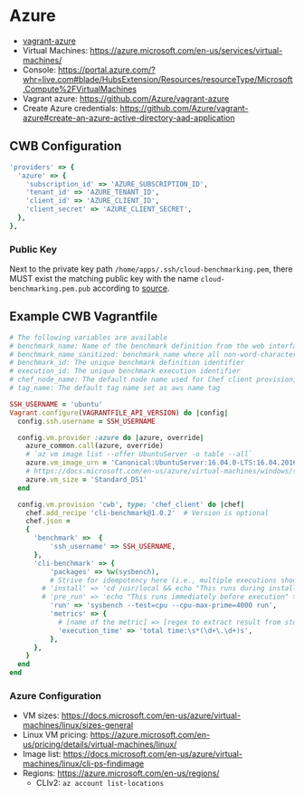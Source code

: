 # Azure

* [vagrant-azure](https://github.com/mitchellh/vagrant-google)
* Virtual Machines: https://azure.microsoft.com/en-us/services/virtual-machines/
* Console: https://portal.azure.com/?whr=live.com#blade/HubsExtension/Resources/resourceType/Microsoft.Compute%2FVirtualMachines
* Vagrant azure: https://github.com/Azure/vagrant-azure
* Create Azure credentials: https://github.com/Azure/vagrant-azure#create-an-azure-active-directory-aad-application

## CWB Configuration

```ruby
'providers' => {
  'azure' => {
    'subscription_id' => 'AZURE_SUBSCRIPTION_ID',
    'tenant_id' => 'AZURE_TENANT_ID',
    'client_id' => 'AZURE_CLIENT_ID',
    'client_secret' => 'AZURE_CLIENT_SECRET',
  },
},
```

### Public Key

Next to the private key path `/home/apps/.ssh/cloud-benchmarking.pem`, there MUST exist the matching public key with the name `cloud-benchmarking.pem.pub` according to [source](https://github.com/Azure/vagrant-azure/blob/v2.0/lib/vagrant-azure/action/run_instance.rb#L115).

## Example CWB Vagrantfile

```ruby
# The following variables are available
# benchmark_name: Name of the benchmark definition from the web interface
# benchmark_name_sanitized: benchmark_name where all non-word-characters are replaced with an underscore '_'
# benchmark_id: The unique benchmark definition identifier
# execution_id: The unique benchmark execution identifier
# chef_node_name: The default node name used for Chef client provisioning
# tag_name: The default tag name set as aws name tag

SSH_USERNAME = 'ubuntu'
Vagrant.configure(VAGRANTFILE_API_VERSION) do |config|
  config.ssh.username = SSH_USERNAME

  config.vm.provider :azure do |azure, override|
    azure_common.call(azure, override)
    # `az vm image list --offer UbuntuServer -o table --all`
    azure.vm_image_urn = 'Canonical:UbuntuServer:16.04.0-LTS:16.04.201611150'
    # https://docs.microsoft.com/en-us/azure/virtual-machines/windows/sizes
    azure.vm_size = 'Standard_DS1'
  end

  config.vm.provision 'cwb', type: 'chef_client' do |chef|
    chef.add_recipe 'cli-benchmark@1.0.2'  # Version is optional
    chef.json =
    {
      'benchmark' =>  {
          'ssh_username' => SSH_USERNAME,
      },
      'cli-benchmark' => {
          'packages' => %w(sysbench),
          # Strive for idempotency here (i.e., multiple executions shouldn't fail)
        # 'install' => 'cd /usr/local && echo "This runs during installation." > install.txt',
        # 'pre_run' => 'echo "This runs immediately before execution" > pre_run.txt',
          'run' => 'sysbench --test=cpu --cpu-max-prime=4000 run',
          'metrics' => {
            # [name of the metric] => [regex to extract result from stdout],
            'execution_time' => 'total time:\s*(\d+\.\d+)s',
          },
      },
    }
  end
end
```

### Azure Configuration

* VM sizes: https://docs.microsoft.com/en-us/azure/virtual-machines/linux/sizes-general
* Linux VM pricing: https://azure.microsoft.com/en-us/pricing/details/virtual-machines/linux/
* Image list: https://docs.microsoft.com/en-us/azure/virtual-machines/linux/cli-ps-findimage
* Regions: https://azure.microsoft.com/en-us/regions/
  * CLIv2: `az account list-locations`
